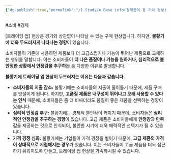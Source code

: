 ```yaml
---
{"dg-publish":true,"permalink":"/1.Study/♠ Base info(경제용어 등 기타 정보)/경제용어/트레이딩 업/","created":"2024-08-27T09:28:31.295+09:00","updated":"2025-06-03T20:07:22.382+09:00"}
---
```


#소비 #경제

[트레이딩 업] 현상은 경기와 상관없이 나타날 수 있는 구매 현상입니다. 하지만, **불황기에 더욱 두드러지게 나타나는 경향**이 있습니다.

소비자들이 기존에 사용하던 제품보다 더 고급스럽거나 기능이 뛰어난 제품으로 교체하는 행위를 말합니다. 이는 소비자들이 **더 나은 품질이나 기능을 원하거나, 심리적으로 불안정한 상황에서 안정감을 추구하는** 등 다양한 이유로 발생합니다.

**불황기에 트레이딩 업 현상이 두드러지는 이유는 다음과 같습니다.**

- **소비자들의 지출 감소:** 불황기에는 소비자들의 지출이 줄어들기 때문에, 제품 구매를 망설이게 됩니다. 하지만, **고품질 제품은 내구성이 뛰어나고 오래 사용할 수 있다는 인식** 때문에, 소비자들은 좀 더 비싸더라도 품질이 좋은 제품을 선택하는 경향이 있습니다.
- **심리적 안정감 추구:** 불황기에는 경제적 불안감이 커지기 때문에, 소비자들은 **심리적인 안정감을 추구하는 경향**이 있습니다. 고급 제품은 소비자들에게 **안정감과 만족감**을 제공하는 것으로 인식되어, 불안한 시기에 더욱 매력적인 선택지가 될 수 있습니다.
- **가격 경쟁 심화:** 불황기에는 기업들이 가격 경쟁을 벌이기 때문에, **고급 제품의 가격이 상대적으로 저렴해지는 경우**가 있습니다. 이는 소비자들이 고급 제품을 더욱 접근하기 쉬워지도록 만들고, 트레이딩 업 현상을 가속화시킬 수 있습니다.